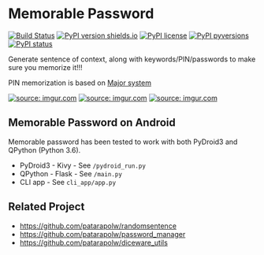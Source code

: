 # Memorable Password

[![Build Status](https://travis-ci.org/patarapolw/memorable-password.svg?branch=master)](https://travis-ci.org/patarapolw/memorable-password)
[![PyPI version shields.io](https://img.shields.io/pypi/v/memorable_password.svg)](https://pypi.python.org/pypi/memorable_password/)
[![PyPI license](https://img.shields.io/pypi/l/memorable_password.svg)](https://pypi.python.org/pypi/memorable_password/)
[![PyPI pyversions](https://img.shields.io/pypi/pyversions/memorable_password.svg)](https://pypi.python.org/pypi/memorable_password/)
[![PyPI status](https://img.shields.io/pypi/status/memorable_password.svg)](https://pypi.python.org/pypi/memorable_password/)

Generate sentence of context, along with keywords/PIN/passwords to make sure you memorize it!!!

PIN memorization is based on [Major system](https://en.wikipedia.org/wiki/Mnemonic_major_system)

<a href="https://imgur.com/9SKe4IU"><img src="https://i.imgur.com/9SKe4IU.png" title="source: imgur.com" /></a>
<a href="https://imgur.com/arL46Hg"><img src="https://i.imgur.com/arL46Hg.png" title="source: imgur.com" /></a>
<a href="https://imgur.com/URNcUFX"><img src="https://i.imgur.com/URNcUFX.png" title="source: imgur.com" /></a>

## Memorable Password on Android

Memorable password has been tested to work with both PyDroid3 and QPython (Python 3.6).

- PyDroid3 - Kivy - See `/pydroid_run.py`
- QPython - Flask - See `/main.py`
- CLI app - See `cli_app/app.py`

## Related Project

- https://github.com/patarapolw/randomsentence
- https://github.com/patarapolw/password_manager
- https://github.com/patarapolw/diceware_utils
